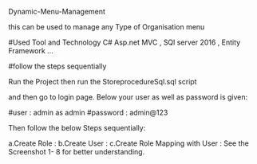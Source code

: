 Dynamic-Menu-Management

this can be used to manage any Type of Organisation menu

#Used Tool and Technology C# Asp.net MVC , SQl server 2016 , Entity Framework ...

#follow the steps sequentially

Run the Project then run the StoreprocedureSql.sql script

and then go to login page. Below your user as well as password is given:

#user : admin as admin #password : admin@123

Then follow the below Steps sequentially:

a.Create Role :
b.Create User :
c.Create Role Mapping with User :
See the Screenshot 1- 8 for better understanding.
